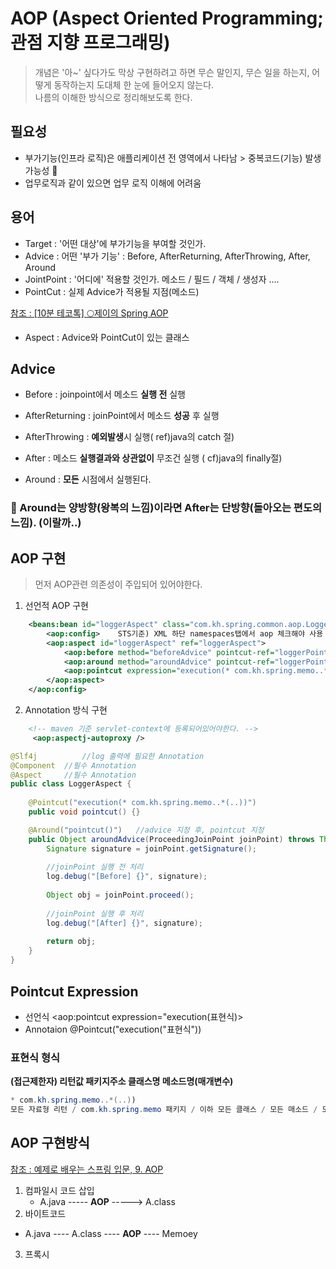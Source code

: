 # AOP (Aspect Oriented Programming; 관점 지향 프로그래밍)

> 개념은 '아~' 싶다가도 막상 구현하려고 하면 무슨 말인지, 무슨 일을 하는지, 어떻게 동작하는지 도대체 한 눈에 들어오지 않는다.<br/>
> 나름의 이해한 방식으로 정리해보도록 한다.

## 필요성
 - 부가기능(인프라 로직)은 애플리케이션 전 영역에서 나타남 > 중복코드(기능) 발생 가능성 🔺
 - 업무로직과 같이 있으면 업무 로직 이해에 어려움

## 용어 
 - Target : '어떤 대상'에 부가기능을 부여할 것인가.
 - Advice : 어떤 '부가 기능' : Before, AfterReturning, AfterThrowing, After, Around
 - JointPoint : '어디에' 적용할 것인가. 메소드 / 필드 / 객체 / 생성자 ....
 - PointCut : 실제 Advice가 적용될 지점(메소드)

[참조 : [10분 테코톡] 🌕제이의 Spring AOP](https://youtu.be/Hm0w_9ngDpM)

 + Aspect : Advice와 PointCut이 있는 클래스

## Advice

- Before : joinpoint에서 메소드 **실행 전** 실행

- AfterReturning : joinPoint에서 메소드 **성공** 후 실행
- AfterThrowing : **예외발생**시 실행( ref)java의 catch 절)
- After : 메소드 **실행결과와 상관없이** 무조건 실행 ( cf)java의 finally절) 

- Around : **모든** 시점에서 실행된다.

### 💫 Around는 양방향(왕복의 느낌)이라면 After는 단방향(돌아오는 편도의 느낌). (이랄까..)

## AOP 구현
> 먼저 AOP관련 의존성이 주입되어 있어야한다.

1. 선언적 AOP 구현
``` xml 
	<beans:bean id="loggerAspect" class="com.kh.spring.common.aop.LoggerAspect" /> Bean으로 등록할 클래스 지정
		<aop:config>	STS기준) XML 하단 namespaces탭에서 aop 체크해야 사용 가능 
		<aop:aspect id="loggerAspect" ref="loggerAspect">
			<aop:before method="beforeAdvice" pointcut-ref="loggerPointcut"/> <- aop 어드바이스(실행위치) 지정 | ref : pointcut id와 연결
			<aop:around method="aroundAdvice" pointcut-ref="loggerPointcut"/>	
			<aop:pointcut expression="execution(* com.kh.spring.memo..*(..))" id="loggerPointcut"/> 표현식과 id지정
		</aop:aspect>
	</aop:config>
```
2. Annotation 방식 구현
``` xml
    <!-- maven 기준 servlet-context에 등록되어있어야한다. -->
	 <aop:aspectj-autoproxy />
```
``` java
@Slf4j			//log 출력에 필요한 Annotation					
@Component  //필수 Annotation
@Aspect     //필수 Annotation
public class LoggerAspect {
	
	@Pointcut("execution(* com.kh.spring.memo..*(..))")
	public void pointcut() {}

	@Around("pointcut()")   //advice 지정 후, pointcut 지정
	public Object aroundAdvice(ProceedingJoinPoint joinPoint) throws Throwable {
		Signature signature = joinPoint.getSignature();
		
		//joinPoint 실행 전 처리
		log.debug("[Before] {}", signature);
		
		Object obj = joinPoint.proceed();
		
		//joinPoint 실행 후 처리
		log.debug("[After] {}", signature);		
		
		return obj;
	}
}

```

## Pointcut Expression
 - 선언식
 <aop:pointcut expression="execution(표현식)>
 - Annotaion
 @Pointcut("execution("표현식"))

 ### 표현식 형식
 **(접근제한자) 리턴값 패키지주소 클래스명 메소드명(매개변수)**
 ``` java
 * com.kh.spring.memo..*(..))
 모든 자료형 리턴 / com.kh.spring.memo 패키지 / 이하 모든 클래스 / 모든 매소드 / 모든 파라미터
 ```

## AOP 구현방식
[참조 : 예제로 배우는 스프링 입문, 9. AOP](https://youtu.be/GeLBZ-Fe38s)
1. 컴파일시 코드 삽입
	- A.java ----- **AOP** -----> A.class
2. 바이트코드
  - A.java ---- A.class ---- **AOP** ---- Memoey
3. 프록시